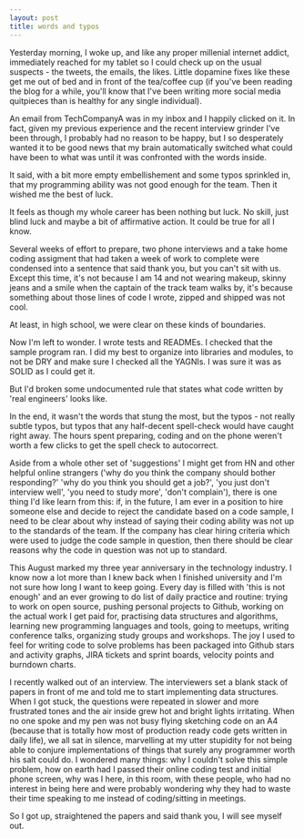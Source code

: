 ```yaml
---
layout: post
title: words and typos
---
```


Yesterday morning, I woke up, and like any proper millenial internet addict, immediately reached for my tablet so I could check up on the usual suspects - the tweets, the emails, the likes. Little dopamine fixes like these get me out of bed and in front of the tea/coffee cup (if you've been reading the blog for a while, you'll know that I've been writing more social media quitpieces than is healthy for any single individual). 

An email from TechCompanyA was in my inbox and I happily clicked on it. In fact, given my previous experience and the recent interview grinder I've been through, I probably had no reason to be happy, but I so desperately wanted it to be good news that my brain automatically switched what could have been to what was until it was confronted with the words inside.

It said, with a bit more empty embellishement and some typos sprinkled in, that my programming ability was not good enough for the team. Then it wished me the best of luck. 

It feels as though my whole career has been nothing but luck. No skill, just blind luck and maybe a bit of affirmative action. It could be true for all I know. 

Several weeks of effort to prepare, two phone interviews and a take home coding assigment that had taken a week of work to complete were condensed into a sentence that said thank you, but you can't sit with us. Except this time, it's not because I am 14 and not wearing makeup, skinny jeans and a smile when the captain of the track team walks by, it's because something about those lines of code I wrote, zipped and shipped was not cool.

At least, in high school, we were clear on these kinds of boundaries.
 
Now I'm left to wonder. I wrote tests and READMEs. I checked that the sample program ran. I did my best to organize into libraries and modules, to not be DRY and make sure I checked all the YAGNIs. I was sure it was as SOLID as I could get it. 

But I'd broken some undocumented rule that states what code written by 'real engineers' looks like.

In the end, it wasn't the words that stung the most, but the typos - not really subtle typos, but typos that any half-decent spell-check would have caught right away. The hours spent preparing, coding and on the phone weren't worth a few clicks to get the spell check to autocorrect.

Aside from a whole other set of 'suggestions' I might get from HN and other helpful online strangers ('why do you think the company should bother responding?' 'why do you think you should get a job?', 'you just don't interview well', 'you need to study more', 'don't complain'), there is one thing I'd like learn from this: if, in the future, I am ever in a position to hire someone else and decide to reject the candidate based on a code sample, I need to be clear about why instead of saying their coding ability was not up to the standards of the team. If the company has clear hiring criteria which were used to judge the code sample in question, then there should be clear reasons why the code in question was not up to standard. 

This August marked my three year anniversary in the technology industry. I know now a lot more than I knew back when I finished university and I'm not sure how long I want to keep going. Every day is filled with 'this is not enough' and an ever growing to do list of daily practice and routine: trying to work on open source, pushing personal projects to Github, working on the actual work I get paid for, practising data structures and algorithms, learning new programming languages and tools, going to meetups, writing conference talks, organizing study groups and workshops. The joy I used to feel for writing code to solve problems has been packaged into Github stars and activity graphs, JIRA tickets and sprint boards, velocity points and burndown charts. 

I recently walked out of an interview. The interviewers set a blank stack of papers in front of me and told me to start implementing data structures. When I got stuck, the questions were repeated in slower and more frustrated tones and the air inside grew hot and bright lights irritating. When no one spoke and my pen was not busy flying sketching code on an A4 (because that is totally how most of production ready code gets written in daily life), we all sat in silence, marvelling at my utter stupidity for not being able to conjure implementations of things that surely any programmer worth his salt could do. I wondered many things: why I couldn't solve this simple problem, how on earth had I passed their online coding test and initial phone screen, why was I here, in this room, with these people, who had no interest in being here and were probably wondering why they had to waste their time speaking to me instead of coding/sitting in meetings. 

So I got up, straightened the papers and said thank you, I will see myself out.





 



